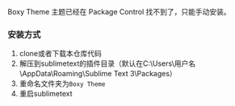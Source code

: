 Boxy Theme 主题已经在 Package Control 找不到了，只能手动安装。
### 安装方式
1. clone或者下载本仓库代码
2. 解压到sublimetext的插件目录（默认在C:\Users\用户名\AppData\Roaming\Sublime Text 3\Packages）
3. 重命名文件夹为`Boxy Theme`
4. 重启sublimetext
